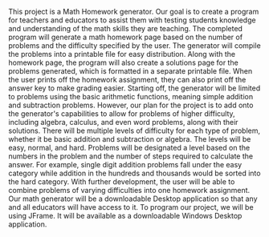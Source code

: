 This project is a Math Homework generator. Our goal is to create a program for teachers and educators to assist them with testing students knowledge and understanding of the math skills they are teaching. The completed program will generate a math homework page based on the number of problems and the difficulty specified by the user. The generator will compile the problems into a printable file for easy distribution. Along with the homework page, the program will also create a solutions page for the problems generated, which is formatted in a separate printable file. When the user prints off the homework assignment, they can also print off the answer key to make grading easier. 
Starting off, the generator will be limited to problems using the basic arithmetic functions, meaning simple addition and subtraction problems. However, our plan for the project is to add onto the generator's capabilities to allow for problems of higher difficulty, including algebra, calculus, and even word problems, along with their solutions. There will be multiple levels of difficulty for each type of problem, whether it be basic addition and subtraction or algebra. The levels will be easy, normal, and hard. Problems will be designated a level based on the numbers in the problem and the number of steps required to calculate the answer. For example, single digit addition problems fall under the easy category while addition in the hundreds and thousands would be sorted into the hard category. With further development, the user will be able to combine problems of varying difficulties into one homework assignment.
Our math generator will be a downloadable Desktop application so that
any and all educators will have access to it. To program our project,
we will be using JFrame. It will be available as a downloadable 
Windows Desktop application.
